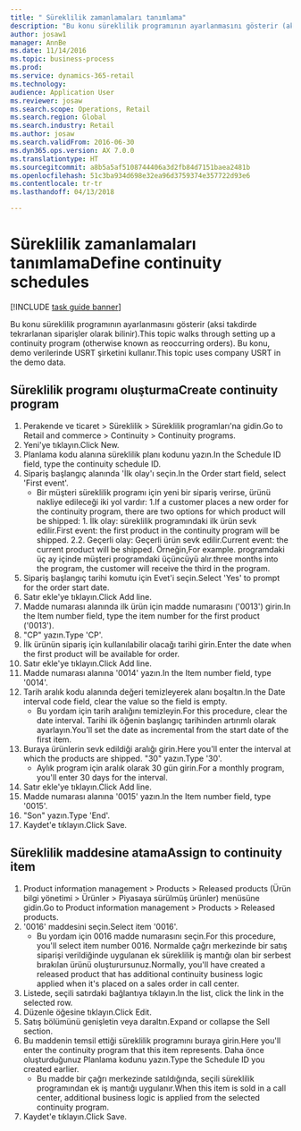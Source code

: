 ```yaml
--- 
title: " Süreklilik zamanlamaları tanımlama"
description: "Bu konu süreklilik programının ayarlanmasını gösterir (aksi takdirde tekrarlanan siparişler olarak bilinir)."
author: josaw1
manager: AnnBe
ms.date: 11/14/2016
ms.topic: business-process
ms.prod: 
ms.service: dynamics-365-retail
ms.technology: 
audience: Application User
ms.reviewer: josaw
ms.search.scope: Operations, Retail
ms.search.region: Global
ms.search.industry: Retail
ms.author: josaw
ms.search.validFrom: 2016-06-30
ms.dyn365.ops.version: AX 7.0.0
ms.translationtype: HT
ms.sourcegitcommit: a8b5a5af5108744406a3d2fb84d7151baea2481b
ms.openlocfilehash: 51c3ba934d698e32ea96d3759374e357722d93e6
ms.contentlocale: tr-tr
ms.lasthandoff: 04/13/2018

---
```

# <a name="define-continuity-schedules"></a><span data-ttu-id="5fbfd-103"> Süreklilik zamanlamaları tanımlama</span><span class="sxs-lookup"><span data-stu-id="5fbfd-103">Define continuity schedules</span></span>

[!INCLUDE [task guide banner](../includes/task-guide-banner.md)]

<span data-ttu-id="5fbfd-104">Bu konu süreklilik programının ayarlanmasını gösterir (aksi takdirde tekrarlanan siparişler olarak bilinir).</span><span class="sxs-lookup"><span data-stu-id="5fbfd-104">This topic walks through setting up a continuity program (otherwise known as reoccurring orders).</span></span> <span data-ttu-id="5fbfd-105">Bu konu, demo verilerinde USRT şirketini kullanır.</span><span class="sxs-lookup"><span data-stu-id="5fbfd-105">This topic uses company USRT in the demo data.</span></span>


## <a name="create-continuity-program"></a><span data-ttu-id="5fbfd-106">Süreklilik programı oluşturma</span><span class="sxs-lookup"><span data-stu-id="5fbfd-106">Create continuity program</span></span>
1. <span data-ttu-id="5fbfd-107">Perakende ve ticaret > Süreklilik > Süreklilik programları'na gidin.</span><span class="sxs-lookup"><span data-stu-id="5fbfd-107">Go to Retail and commerce > Continuity > Continuity programs.</span></span>
2. <span data-ttu-id="5fbfd-108">Yeni'ye tıklayın.</span><span class="sxs-lookup"><span data-stu-id="5fbfd-108">Click New.</span></span>
3. <span data-ttu-id="5fbfd-109">Planlama kodu alanına süreklilik planı kodunu yazın.</span><span class="sxs-lookup"><span data-stu-id="5fbfd-109">In the Schedule ID field, type the continuity schedule ID.</span></span>
4. <span data-ttu-id="5fbfd-110">Sipariş başlangıç alanında 'İlk olay'ı seçin.</span><span class="sxs-lookup"><span data-stu-id="5fbfd-110">In the Order start field, select 'First event'.</span></span>
    * <span data-ttu-id="5fbfd-111">Bir müşteri süreklilik programı için yeni bir sipariş verirse, ürünü nakliye edileceği iki yol vardır:  1.</span><span class="sxs-lookup"><span data-stu-id="5fbfd-111">If a customer places a new order for the continuity program, there are two options for which product will be shipped:  1.</span></span> <span data-ttu-id="5fbfd-112">İlk olay: süreklilik programındaki ilk ürün sevk edilir.</span><span class="sxs-lookup"><span data-stu-id="5fbfd-112">First event: the first product in the continuity program will be shipped.</span></span>  <span data-ttu-id="5fbfd-113">2.</span><span class="sxs-lookup"><span data-stu-id="5fbfd-113">2.</span></span> <span data-ttu-id="5fbfd-114">Geçerli olay: Geçerli ürün sevk edilir.</span><span class="sxs-lookup"><span data-stu-id="5fbfd-114">Current event: the current product will be shipped.</span></span> <span data-ttu-id="5fbfd-115">Örneğin,</span><span class="sxs-lookup"><span data-stu-id="5fbfd-115">For example.</span></span> <span data-ttu-id="5fbfd-116">programdaki üç ay içinde müşteri programdaki üçüncüyü alır.</span><span class="sxs-lookup"><span data-stu-id="5fbfd-116">three months into the program, the customer will receive the third in the program.</span></span>  
5. <span data-ttu-id="5fbfd-117">Sipariş başlangıç tarihi komutu için Evet'i seçin.</span><span class="sxs-lookup"><span data-stu-id="5fbfd-117">Select 'Yes' to prompt for the order start date.</span></span>
6. <span data-ttu-id="5fbfd-118">Satır ekle'ye tıklayın.</span><span class="sxs-lookup"><span data-stu-id="5fbfd-118">Click Add line.</span></span>
7. <span data-ttu-id="5fbfd-119">Madde numarası alanında ilk ürün için madde numarasını ('0013') girin.</span><span class="sxs-lookup"><span data-stu-id="5fbfd-119">In the Item number field, type the item number for the first product ('0013').</span></span>
8. <span data-ttu-id="5fbfd-120">"CP" yazın.</span><span class="sxs-lookup"><span data-stu-id="5fbfd-120">Type 'CP'.</span></span>
9. <span data-ttu-id="5fbfd-121">İlk ürünün sipariş için kullanılabilir olacağı tarihi girin.</span><span class="sxs-lookup"><span data-stu-id="5fbfd-121">Enter the date when the first product will be available for order.</span></span>
10. <span data-ttu-id="5fbfd-122">Satır ekle'ye tıklayın.</span><span class="sxs-lookup"><span data-stu-id="5fbfd-122">Click Add line.</span></span>
11. <span data-ttu-id="5fbfd-123">Madde numarası alanına '0014' yazın.</span><span class="sxs-lookup"><span data-stu-id="5fbfd-123">In the Item number field, type '0014'.</span></span>
12. <span data-ttu-id="5fbfd-124">Tarih aralık kodu alanında değeri temizleyerek alanı boşaltın.</span><span class="sxs-lookup"><span data-stu-id="5fbfd-124">In the Date interval code field, clear the value so the field is empty.</span></span>
    * <span data-ttu-id="5fbfd-125">Bu yordam için tarih aralığını temizleyin.</span><span class="sxs-lookup"><span data-stu-id="5fbfd-125">For this procedure, clear the date interval.</span></span> <span data-ttu-id="5fbfd-126">Tarihi ilk öğenin başlangıç tarihinden artırımlı olarak ayarlayın.</span><span class="sxs-lookup"><span data-stu-id="5fbfd-126">You'll set the date as incremental from the start date of the first item.</span></span>  
13. <span data-ttu-id="5fbfd-127">Buraya ürünlerin sevk edildiği aralığı girin.</span><span class="sxs-lookup"><span data-stu-id="5fbfd-127">Here you'll enter the interval at which the products are shipped.</span></span> <span data-ttu-id="5fbfd-128">"30" yazın.</span><span class="sxs-lookup"><span data-stu-id="5fbfd-128">Type '30'.</span></span>
    * <span data-ttu-id="5fbfd-129">Aylık program için aralık olarak 30 gün girin.</span><span class="sxs-lookup"><span data-stu-id="5fbfd-129">For a monthly program, you'll enter 30 days for the interval.</span></span>  
14. <span data-ttu-id="5fbfd-130">Satır ekle'ye tıklayın.</span><span class="sxs-lookup"><span data-stu-id="5fbfd-130">Click Add line.</span></span>
15. <span data-ttu-id="5fbfd-131">Madde numarası alanına '0015' yazın.</span><span class="sxs-lookup"><span data-stu-id="5fbfd-131">In the Item number field, type '0015'.</span></span>
16. <span data-ttu-id="5fbfd-132">"Son" yazın.</span><span class="sxs-lookup"><span data-stu-id="5fbfd-132">Type 'End'.</span></span>
17. <span data-ttu-id="5fbfd-133">Kaydet'e tıklayın.</span><span class="sxs-lookup"><span data-stu-id="5fbfd-133">Click Save.</span></span>

## <a name="assign-to-continuity-item"></a><span data-ttu-id="5fbfd-134">Süreklilik maddesine atama</span><span class="sxs-lookup"><span data-stu-id="5fbfd-134">Assign to continuity item</span></span>
1. <span data-ttu-id="5fbfd-135">Product information management > Products > Released products (Ürün bilgi yönetimi > Ürünler > Piyasaya sürülmüş ürünler) menüsüne gidin.</span><span class="sxs-lookup"><span data-stu-id="5fbfd-135">Go to Product information management > Products > Released products.</span></span>
2. <span data-ttu-id="5fbfd-136">'0016' maddesini seçin.</span><span class="sxs-lookup"><span data-stu-id="5fbfd-136">Select item '0016'.</span></span>
    * <span data-ttu-id="5fbfd-137">Bu yordam için 0016 madde numarasını seçin.</span><span class="sxs-lookup"><span data-stu-id="5fbfd-137">For this procedure, you'll select item number 0016.</span></span> <span data-ttu-id="5fbfd-138">Normalde çağrı merkezinde bir satış siparişi verildiğinde uygulanan ek süreklilik iş mantığı olan bir serbest bırakılan ürünü oluşturursunuz.</span><span class="sxs-lookup"><span data-stu-id="5fbfd-138">Normally, you'll have created a released product that has additional continuity business logic applied when it's placed on a sales order in call center.</span></span>  
3. <span data-ttu-id="5fbfd-139">Listede, seçili satırdaki bağlantıya tıklayın.</span><span class="sxs-lookup"><span data-stu-id="5fbfd-139">In the list, click the link in the selected row.</span></span>
4. <span data-ttu-id="5fbfd-140">Düzenle öğesine tıklayın.</span><span class="sxs-lookup"><span data-stu-id="5fbfd-140">Click Edit.</span></span>
5. <span data-ttu-id="5fbfd-141">Satış bölümünü genişletin veya daraltın.</span><span class="sxs-lookup"><span data-stu-id="5fbfd-141">Expand or collapse the Sell section.</span></span>
6. <span data-ttu-id="5fbfd-142">Bu maddenin temsil ettiği süreklilik programını buraya girin.</span><span class="sxs-lookup"><span data-stu-id="5fbfd-142">Here you'll enter the continuity program that this item represents.</span></span> <span data-ttu-id="5fbfd-143">Daha önce oluşturduğunuz Planlama kodunu yazın.</span><span class="sxs-lookup"><span data-stu-id="5fbfd-143">Type the Schedule ID you created earlier.</span></span>
    * <span data-ttu-id="5fbfd-144">Bu madde bir çağrı merkezinde satıldığında, seçili süreklilik programından ek iş mantığı uygulanır.</span><span class="sxs-lookup"><span data-stu-id="5fbfd-144">When this item is sold in a call center, additional business logic is applied from the selected continuity program.</span></span>  
7. <span data-ttu-id="5fbfd-145">Kaydet'e tıklayın.</span><span class="sxs-lookup"><span data-stu-id="5fbfd-145">Click Save.</span></span>


